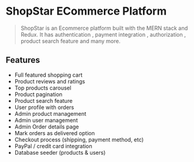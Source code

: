 # ShopStar ECommerce Platform

> ShopStar is an Ecommerce platform built with the MERN stack and Redux. It has authentication , payment integration , authorization , product search feature and many more.


## Features

- Full featured shopping cart
- Product reviews and ratings
- Top products carousel
- Product pagination
- Product search feature
- User profile with orders
- Admin product management
- Admin user management
- Admin Order details page
- Mark orders as delivered option
- Checkout process (shipping, payment method, etc)
- PayPal / credit card integration
- Database seeder (products & users)
